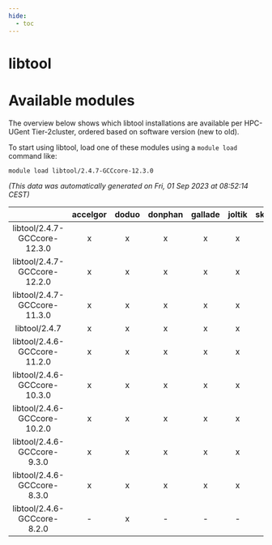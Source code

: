 ```yaml
---
hide:
  - toc
---
```


libtool
=======

# Available modules


The overview below shows which libtool installations are available per HPC-UGent Tier-2cluster, ordered based on software version (new to old).

To start using libtool, load one of these modules using a `module load` command like:

```shell
module load libtool/2.4.7-GCCcore-12.3.0
```

*(This data was automatically generated on Fri, 01 Sep 2023 at 08:52:14 CEST)*  

| |accelgor|doduo|donphan|gallade|joltik|skitty|swalot|victini|
| :---: | :---: | :---: | :---: | :---: | :---: | :---: | :---: | :---: |
|libtool/2.4.7-GCCcore-12.3.0|x|x|x|x|x|x|x|x|
|libtool/2.4.7-GCCcore-12.2.0|x|x|x|x|x|x|x|x|
|libtool/2.4.7-GCCcore-11.3.0|x|x|x|x|x|x|x|x|
|libtool/2.4.7|x|x|x|x|x|x|x|x|
|libtool/2.4.6-GCCcore-11.2.0|x|x|x|x|x|x|x|x|
|libtool/2.4.6-GCCcore-10.3.0|x|x|x|x|x|x|x|x|
|libtool/2.4.6-GCCcore-10.2.0|x|x|x|x|x|x|x|x|
|libtool/2.4.6-GCCcore-9.3.0|x|x|x|x|x|x|x|x|
|libtool/2.4.6-GCCcore-8.3.0|x|x|x|x|x|x|x|x|
|libtool/2.4.6-GCCcore-8.2.0|-|x|-|-|-|-|x|-|
